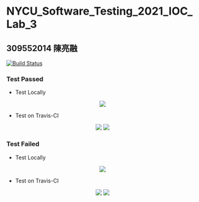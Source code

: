 # NYCU_Software_Testing_2021_IOC_Lab_3
## 309552014 陳亮融
[![Build Status](https://travis-ci.com/pikachu04230/309552014.svg?branch=main)](https://travis-ci.com/pikachu04230/309552014)

### Test Passed
- Test Locally
<div style="text-align: center">
    <img src="https://i.imgur.com/Q791aTm.png"/>
</div>

- Test on Travis-CI
<div style="text-align: center">
    <img src="https://i.imgur.com/502ReJo.png"/>
    <img src="https://i.imgur.com/YH3d11w.png"/>
</div>

### Test Failed
- Test Locally
<div style="text-align: center">
    <img src="https://i.imgur.com/MBTTC6C.png"/>
</div>

- Test on Travis-CI
<div style="text-align: center">
    <img src="https://i.imgur.com/cmtIQKv.png"/>
    <img src="https://i.imgur.com/5QQojL8.png"/>
</div>